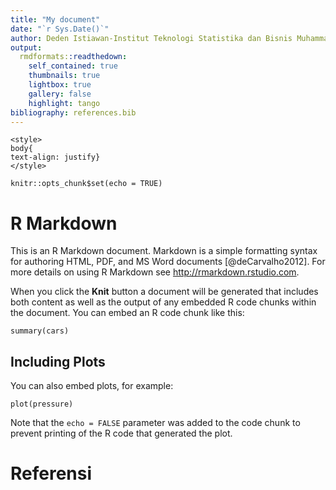 ```yaml
---
title: "My document"
date: "`r Sys.Date()`"
author: Deden Istiawan-Institut Teknologi Statistika dan Bisnis Muhammadiyah
output:
  rmdformats::readthedown:
    self_contained: true
    thumbnails: true
    lightbox: true
    gallery: false
    highlight: tango
bibliography: references.bib
---
```


```{=html}
<style>
body{
text-align: justify}
</style>
```
```{r setup, include=FALSE}
knitr::opts_chunk$set(echo = TRUE)
```

# R Markdown

This is an R Markdown document. Markdown is a simple formatting syntax for authoring HTML, PDF, and MS Word documents [@deCarvalho2012]. For more details on using R Markdown see <http://rmarkdown.rstudio.com>.

When you click the **Knit** button a document will be generated that includes both content as well as the output of any embedded R code chunks within the document. You can embed an R code chunk like this:

```{r cars}
summary(cars)
```

## Including Plots

You can also embed plots, for example:

```{r pressure, echo=FALSE}
plot(pressure)
```

Note that the `echo = FALSE` parameter was added to the code chunk to prevent printing of the R code that generated the plot.

# Referensi
